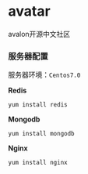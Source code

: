 # avatar
avalon开源中文社区

### 服务器配置

服务器环境：`Centos7.0`

**Redis**

````shell
yum install redis
````

**Mongodb**

````shell
yum install mongodb
````

**Nginx**

````shell
yum install nginx
````
